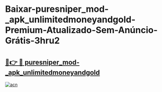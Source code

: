 # Baixar-puresniper_mod-_apk_unlimitedmoneyandgold-Premium-Atualizado-Sem-Anúncio-Grátis-3hru2

# <h2><a href="https://wqnwpo.esa.edu.pl?src=puresniper_mod-_apk_unlimitedmoneyandgold&ref=3hru2">🔗👉 🔴 puresniper_mod-_apk_unlimitedmoneyandgold</a></h2>

[![acn](https://github.com/user-attachments/assets/0f9c940e-d8b0-45ae-aac7-cd30a18b3e1c)](https://wqnwpo.esa.edu.pl?src=puresniper_mod-_apk_unlimitedmoneyandgold&ref=3hru2)

